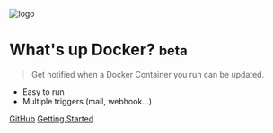 ![logo](_media/icon.svg)

# What's up Docker? <small>beta</small>

> Get notified when a Docker Container you run can be updated.

- Easy to run
- Multiple triggers (mail, webhook...)

[GitHub](https://github.com/fmartinou/whats-up-docker)
[Getting Started](#getting-started)